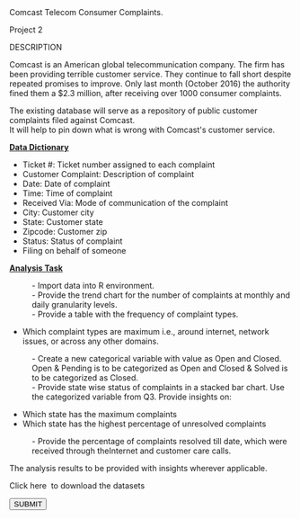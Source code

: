 <div _ngcontent-yjv-c50="" class="tab-content ng-star-inserted" id="project-tab-content"><div _ngcontent-yjv-c50="" class="project-info scrolly" id="1117"><div _ngcontent-yjv-c50="" class="project-name">Comcast Telecom Consumer Complaints.</div><!----><div _ngcontent-yjv-c50="" class="project-count ng-star-inserted"><p _ngcontent-yjv-c50="">Project 2 <a _ngcontent-yjv-c50="" class="lms-icon Gradable" data-toggle="tooltip" title="The project will be assessed by Simplilearn team."></a></p></div><!----><!----><!----><!----><div _ngcontent-yjv-c50="" class="ng-star-inserted"><div _ngcontent-yjv-c50="" class="project-information"><div _ngcontent-yjv-c50="" class="project-description sl-ck-editor"><p _ngcontent-yjv-c50="">DESCRIPTION</p><div _ngcontent-yjv-c50=""><p>Comcast is an American global telecommunication company. The firm has been providing terrible customer service. They continue to fall short despite repeated promises to improve. Only last month (October 2016) the authority fined them a $2.3 million, after receiving&nbsp;over 1000 consumer complaints.</p>

<p>The existing database will serve as a repository of public customer complaints filed against Comcast.<br>
It will help to pin down what is wrong with Comcast's customer service.</p>

<p><strong><u>Data Dictionary</u></strong></p>

<ul>
	<li>Ticket #: Ticket number assigned to each complaint</li>
	<li>Customer Complaint: Description of complaint</li>
	<li>Date: Date of complaint</li>
	<li>Time: Time of complaint</li>
	<li>Received Via: Mode of communication of the complaint</li>
	<li>City: Customer city</li>
	<li>State: Customer state</li>
	<li>Zipcode: Customer zip</li>
	<li>Status: Status of complaint</li>
	<li>Filing on behalf of someone</li>
</ul>

<p><u><strong>Analysis Task</strong></u></p>

<p style="margin-left:40px">- Import data into R environment.<br>
- Provide the trend chart for the number of complaints at monthly and daily granularity levels.<br>
- Provide a table with the frequency of complaint types.</p>

<ul>
	<li>Which complaint types are maximum i.e., around internet, network issues, or across any other domains.</li>
</ul>

<p style="margin-left:40px">- Create a new categorical variable with value as Open and Closed. Open &amp;&nbsp;Pending is to be categorized as Open and Closed &amp;&nbsp;Solved is to be categorized as Closed.<br>
- Provide state wise status of complaints in a stacked bar chart. Use the categorized variable from Q3. Provide insights on:</p>

<ul>
	<li>Which state has the maximum complaints</li>
	<li>Which state has the highest percentage of unresolved complaints</li>
</ul>

<p style="margin-left:40px">- Provide the percentage of complaints resolved till date, which were received through theInternet and customer care calls.</p>

<p>The analysis results to be provided with insights wherever applicable.</p>

<p>Click here&nbsp;<a href="/user/project/download-attachment?file=1567503160_comcasttelecomcomplaintsdata.zip" target="_blank"><img alt="" src="https://cfls5.simplicdn.net/frontend/images/Download.png"></a>&nbsp;to download the datasets</p>
</div></div></div><!----><app-project-footer _ngcontent-yjv-c50="" _nghost-yjv-c53="" class="ng-star-inserted"><footer _ngcontent-yjv-c53="" class="projects-footer"><div _ngcontent-yjv-c53="" class="footer-div"><button _ngcontent-yjv-c53="" class="btn submit-btn" data-event="sl_lms_project_submit_clicked">SUBMIT</button></div></footer><div _ngcontent-yjv-c53=""><!----></div></app-project-footer></div></div></div>